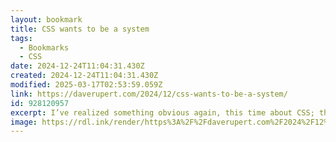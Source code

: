 ```yaml
---
layout: bookmark
title: CSS wants to be a system
tags:
  - Bookmarks
  - CSS
date: 2024-12-24T11:04:31.430Z
created: 2024-12-24T11:04:31.430Z
modified: 2025-03-17T02:53:59.059Z
link: https://daverupert.com/2024/12/css-wants-to-be-a-system/
id: 928120957
excerpt: I’ve realized something obvious again, this time about CSS; that CSS wants to be a system. At the core of CSS is a series of cascading rules and classes marrying and mingling in an elegant symphony of style application. Dozens and dozens of declarative instructions for painting pixels on the screen come together in under a millisecond. Sometimes it creates magic, other times it creates memes.
image: https://rdl.ink/render/https%3A%2F%2Fdaverupert.com%2F2024%2F12%2Fcss-wants-to-be-a-system%2F
---
```

